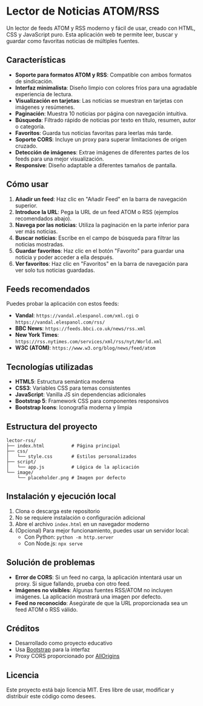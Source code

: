 # Lector de Noticias ATOM/RSS

Un lector de feeds ATOM y RSS moderno y fácil de usar, creado con HTML, CSS y JavaScript puro. Esta aplicación web te permite leer, buscar y guardar como favoritas noticias de múltiples fuentes.

## Características

- **Soporte para formatos ATOM y RSS**: Compatible con ambos formatos de sindicación.
- **Interfaz minimalista**: Diseño limpio con colores fríos para una agradable experiencia de lectura.
- **Visualización en tarjetas**: Las noticias se muestran en tarjetas con imágenes y resúmenes.
- **Paginación**: Muestra 10 noticias por página con navegación intuitiva.
- **Búsqueda**: Filtrado rápido de noticias por texto en título, resumen, autor o categoría.
- **Favoritos**: Guarda tus noticias favoritas para leerlas más tarde.
- **Soporte CORS**: Incluye un proxy para superar limitaciones de origen cruzado.
- **Detección de imágenes**: Extrae imágenes de diferentes partes de los feeds para una mejor visualización.
- **Responsive**: Diseño adaptable a diferentes tamaños de pantalla.

## Cómo usar

1. **Añadir un feed**: Haz clic en "Añadir Feed" en la barra de navegación superior.
2. **Introduce la URL**: Pega la URL de un feed ATOM o RSS (ejemplos recomendados abajo).
3. **Navega por las noticias**: Utiliza la paginación en la parte inferior para ver más noticias.
4. **Buscar noticias**: Escribe en el campo de búsqueda para filtrar las noticias mostradas.
5. **Guardar favoritos**: Haz clic en el botón "Favorito" para guardar una noticia y poder acceder a ella después.
6. **Ver favoritos**: Haz clic en "Favoritos" en la barra de navegación para ver solo tus noticias guardadas.

## Feeds recomendados

Puedes probar la aplicación con estos feeds:

- **Vandal**: `https://vandal.elespanol.com/xml.cgi` o `https://vandal.elespanol.com/rss/`
- **BBC News**: `https://feeds.bbci.co.uk/news/rss.xml`
- **New York Times**: `https://rss.nytimes.com/services/xml/rss/nyt/World.xml`
- **W3C (ATOM)**: `https://www.w3.org/blog/news/feed/atom`

## Tecnologías utilizadas

- **HTML5**: Estructura semántica moderna
- **CSS3**: Variables CSS para temas consistentes
- **JavaScript**: Vanilla JS sin dependencias adicionales
- **Bootstrap 5**: Framework CSS para componentes responsivos
- **Bootstrap Icons**: Iconografía moderna y limpia

## Estructura del proyecto

```
lector-rss/
├── index.html          # Página principal
├── css/
│   └── style.css       # Estilos personalizados
├── script/
│   └── app.js          # Lógica de la aplicación
└── image/
    └── placeholder.png # Imagen por defecto
```

## Instalación y ejecución local

1. Clona o descarga este repositorio
2. No se requiere instalación o configuración adicional
3. Abre el archivo `index.html` en un navegador moderno
4. (Opcional) Para mejor funcionamiento, puedes usar un servidor local:
   - Con Python: `python -m http.server`
   - Con Node.js: `npx serve`

## Solución de problemas

- **Error de CORS**: Si un feed no carga, la aplicación intentará usar un proxy. Si sigue fallando, prueba con otro feed.
- **Imágenes no visibles**: Algunas fuentes RSS/ATOM no incluyen imágenes. La aplicación mostrará una imagen por defecto.
- **Feed no reconocido**: Asegúrate de que la URL proporcionada sea un feed ATOM o RSS válido.

## Créditos

- Desarrollado como proyecto educativo
- Usa [Bootstrap](https://getbootstrap.com/) para la interfaz
- Proxy CORS proporcionado por [AllOrigins](https://allorigins.win/)

## Licencia

Este proyecto está bajo licencia MIT. Eres libre de usar, modificar y distribuir este código como desees.
